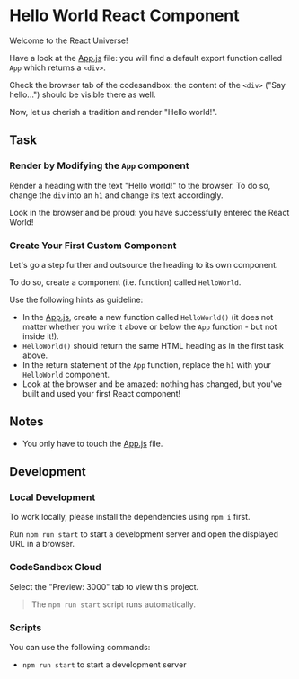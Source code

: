 # Hello World React Component

Welcome to the React Universe!

Have a look at the [App.js](./src/App.js) file: you will find a default export function called `App` which returns a `<div>`.

Check the browser tab of the codesandbox: the content of the `<div>` ("Say hello...") should be visible there as well.

Now, let us cherish a tradition and render "Hello world!".

## Task

### Render by Modifying the `App` component

Render a heading with the text "Hello world!" to the browser. To do so, change the `div` into an `h1` and change its text accordingly.

Look in the browser and be proud: you have successfully entered the React World!

### Create Your First Custom Component

Let's go a step further and outsource the heading to its own component.

To do so, create a component (i.e. function) called `HelloWorld`.

Use the following hints as guideline:

- In the [App.js](src/App.js), create a new function called `HelloWorld()` (it does not matter whether you write it above or below the `App` function - but not inside it!).
- `HelloWorld()` should return the same HTML heading as in the first task above.
- In the return statement of the `App` function, replace the `h1` with your `HelloWorld` component.
- Look at the browser and be amazed: nothing has changed, but you've built and used your first React component!

## Notes

- You only have to touch the [App.js](src/App.js) file.

## Development

### Local Development

To work locally, please install the dependencies using `npm i` first.

Run `npm run start` to start a development server and open the displayed URL in a browser.

### CodeSandbox Cloud

Select the "Preview: 3000" tab to view this project.

> The `npm run start` script runs automatically.

### Scripts

You can use the following commands:

- `npm run start` to start a development server
